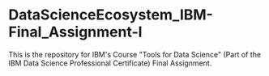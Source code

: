 # DataScienceEcosystem_IBM-Final_Assignment-l
This is the repository for IBM's Course "Tools for Data Science" (Part of the IBM Data Science Professional Certificate) Final Assignment.
